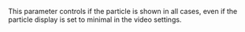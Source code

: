 This parameter controls if the particle is shown in all cases, 
even if the particle display is set to minimal in the video settings.